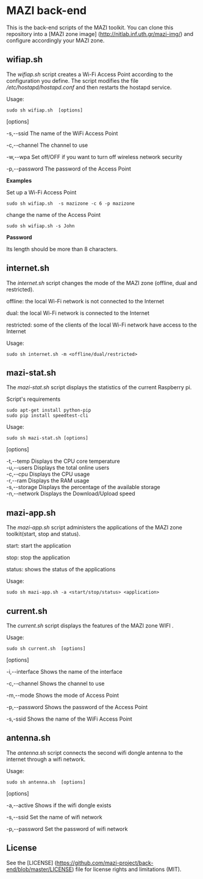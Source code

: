 # MAZI back-end
This is the back-end scripts of the MAZI toolkit. You can clone this repository into a [MAZI zone image] (http://nitlab.inf.uth.gr/mazi-img/) and configure accordingly your MAZI zone.

## wifiap.sh
The *wifiap.sh* script creates a Wi-Fi Access Point according to the configuration you define. The script modifies the file */etc/hostapd/hostapd.conf* and then restarts the hostapd service.

Usage:
```
sudo sh wifiap.sh  [options]
```
[options]

-s,--ssid                                The name of the WiFi Access Point

-c,--channel                             The channel to use

-w,--wpa                                 Set off/OFF if you want to turn off wireless network security

-p,--password                            The password of the Access Point


**Examples**

Set up a Wi-Fi Access Point
```
sudo sh wifiap.sh  -s mazizone -c 6 -p mazizone
```

change the name of the Access Point
```
sudo sh wifiap.sh -s John
```

**Password**

Its length should be more than 8 characters.


## internet.sh

The *internet.sh* script changes the mode of the MAZI zone (offline, dual and restricted).

offline: the local Wi-Fi network is not connected to the Internet

dual: the local Wi-Fi network is connected to the Internet

restricted: some of the clients of the local Wi-Fi network have access to the Internet

Usage:
```
sudo sh internet.sh -m <offline/dual/restricted>
```
## mazi-stat.sh

The *mazi-stat.sh* script displays the statistics of the current Raspberry pi. 

Script's requirements
```
sudo apt-get install python-pip
sudo pip install speedtest-cli
```

Usage:
```
sudo sh mazi-stat.sh [options]
```
[options]

-t,--temp                     Displays the CPU core temperature                                                           
-u,--users                    Displays the total online users                                                             
-c,--cpu                      Displays the CPU usage                                                                       
-r,--ram                      Displays the RAM usage                                                                       
-s,--storage                  Displays the percentage of the available storage                                             
-n,--network                  Displays the Download/Upload speed                                                           

## mazi-app.sh

The *mazi-app.sh* script administers the applications of the MAZI zone toolkit(start, stop and status).

start: start the application

stop: stop the application

status: shows the status of the applications

Usage:
```
sudo sh mazi-app.sh -a <start/stop/status> <application>
```

## current.sh

The *current.sh* script displays the features of the MAZI zone WIFI .

Usage:
```
sudo sh current.sh  [options]
```
[options]

-i,--interface                           Shows the name of the interface

-c,--channel                             Shows the channel to use

-m,--mode                                Shows the mode of Access Point

-p,--password                            Shows the password of the Access Point

-s,-ssid                                 Shows the name of the WiFi Access Point


## antenna.sh

The *antenna.sh* script connects the second wifi dongle antenna to the internet through a wifi network.

Usage:
```
sudo sh antenna.sh  [options]
```
[options]

-a,--active                           Shows if the wifi dongle exists

-s,--ssid                             Set the name of wifi network

-p,--password                         Set the password of wifi network


## License

See the [LICENSE] (https://github.com/mazi-project/back-end/blob/master/LICENSE) file for license rights and limitations (MIT).
